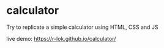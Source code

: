 # calculator
Try to replicate a simple calculator using HTML, CSS and JS

live demo: https://r-lok.github.io/calculator/

